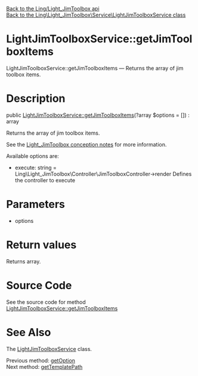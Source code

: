 [Back to the Ling/Light_JimToolbox api](https://github.com/lingtalfi/Light_JimToolbox/blob/master/doc/api/Ling/Light_JimToolbox.md)<br>
[Back to the Ling\Light_JimToolbox\Service\LightJimToolboxService class](https://github.com/lingtalfi/Light_JimToolbox/blob/master/doc/api/Ling/Light_JimToolbox/Service/LightJimToolboxService.md)


LightJimToolboxService::getJimToolboxItems
================



LightJimToolboxService::getJimToolboxItems — Returns the array of jim toolbox items.




Description
================


public [LightJimToolboxService::getJimToolboxItems](https://github.com/lingtalfi/Light_JimToolbox/blob/master/doc/api/Ling/Light_JimToolbox/Service/LightJimToolboxService/getJimToolboxItems.md)(?array $options = []) : array




Returns the array of jim toolbox items.

See the [Light_JimToolbox conception notes](https://github.com/lingtalfi/Light_JimToolbox/blob/master/doc/pages/conception-notes.md) for more information.

Available options are:
- execute: string = Ling\Light_JimToolbox\Controller\JimToolboxController->render
     Defines the controller to execute




Parameters
================


- options

    


Return values
================

Returns array.








Source Code
===========
See the source code for method [LightJimToolboxService::getJimToolboxItems](https://github.com/lingtalfi/Light_JimToolbox/blob/master/Service/LightJimToolboxService.php#L109-L144)


See Also
================

The [LightJimToolboxService](https://github.com/lingtalfi/Light_JimToolbox/blob/master/doc/api/Ling/Light_JimToolbox/Service/LightJimToolboxService.md) class.

Previous method: [getOption](https://github.com/lingtalfi/Light_JimToolbox/blob/master/doc/api/Ling/Light_JimToolbox/Service/LightJimToolboxService/getOption.md)<br>Next method: [getTemplatePath](https://github.com/lingtalfi/Light_JimToolbox/blob/master/doc/api/Ling/Light_JimToolbox/Service/LightJimToolboxService/getTemplatePath.md)<br>

